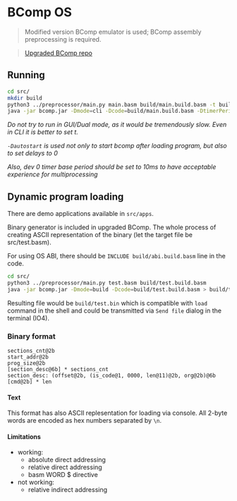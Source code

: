 # BComp OS

> Modified version BComp emulator is used; BComp assembly preprocessing is required.

> [Upgraded BComp repo](https://github.com/BardinPetr/bcomp)


## Running
```bash
cd src/
mkdir build
python3 ../preprocessor/main.py main.basm build/main.build.basm -t build/abi.build.basm
java -jar bcomp.jar -Dmode=cli -Dcode=build/main.build.basm -DtimerPeriod=10 -Dautostart
```

*Do not try to run in GUI/Dual mode, as it would be tremendously slow. Even in CLI it is better to set t.*

*`-Dautostart` is used not only to start bcomp after loading program, but also to set delays to 0*

*Also, dev 0 timer base period should be set to 10ms to have acceptable experience for multiprocessing*


## Dynamic program loading 
There are demo applications available in `src/apps`.

Binary generator is included in upgraded BComp. The whole process of creating ASCII representation of the binary (let the target file be src/test.basm).

For using OS ABI, there should be `INCLUDE build/abi.build.basm` line in the code.


```bash
cd src/
python3 ../preprocessor/main.py test.basm build/test.build.basm
java -jar bcomp.jar -Dmode=build -Dcode=build/test.build.basm > build/test.bin
```

Resulting file would be `build/test.bin` which is compatible with `load` command in the shell and could be transmitted via `Send file` dialog in the terminal (IO4). 

### Binary format 
```
sections_cnt@2b
start_addr@2b
prog_size@2b
[section_desc@6b] * sections_cnt
section_desc: (offset@2b, (is_code@1, 0000, len@11)@2b, org@2b)@6b
[cmd@2b] * len
```

#### Text
This format has also ASCII replesentation for loading via console. All 2-byte words are encoded as hex numbers separated by `\n`.

#### Limitations
- working:
  - absolute direct addressing
  - relative direct addressing
  - basm WORD $ directive
- not working:
  - relative indirect addressing